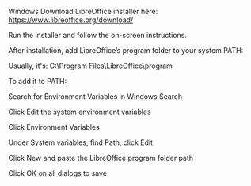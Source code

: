 Windows
Download LibreOffice installer here:
https://www.libreoffice.org/download/

Run the installer and follow the on-screen instructions.

After installation, add LibreOffice’s program folder to your system PATH:

Usually, it's:
C:\Program Files\LibreOffice\program

To add it to PATH:

Search for Environment Variables in Windows Search

Click Edit the system environment variables

Click Environment Variables

Under System variables, find Path, click Edit

Click New and paste the LibreOffice program folder path

Click OK on all dialogs to save
